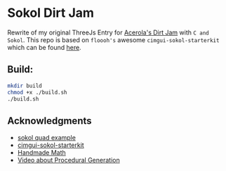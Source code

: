 # Sokol Dirt Jam

Rewrite of my original ThreeJs Entry for [Acerola's Dirt Jam](https://itch.io/jam/acerola-dirt-jam) with `C and Sokol`. This repo is based on `floooh's` awesome `cimgui-sokol-starterkit` which can be found [here](https://github.com/floooh/cimgui-sokol-starterkit).

## Build:

```bash
mkdir build
chmod +x ./build.sh
./build.sh
```

## Acknowledgments
- [sokol quad example](https://floooh.github.io/sokol-html5/quad-sapp.html)
- [cimgui-sokol-starterkit](https://github.com/floooh/cimgui-sokol-starterkit)
- [Handmade Math](https://github.com/HandmadeMath/HandmadeMath)
- [Video about Procedural Generation](https://www.youtube.com/watch?v=FKLbihqDLsg&ab_channel=VictorGordan)
